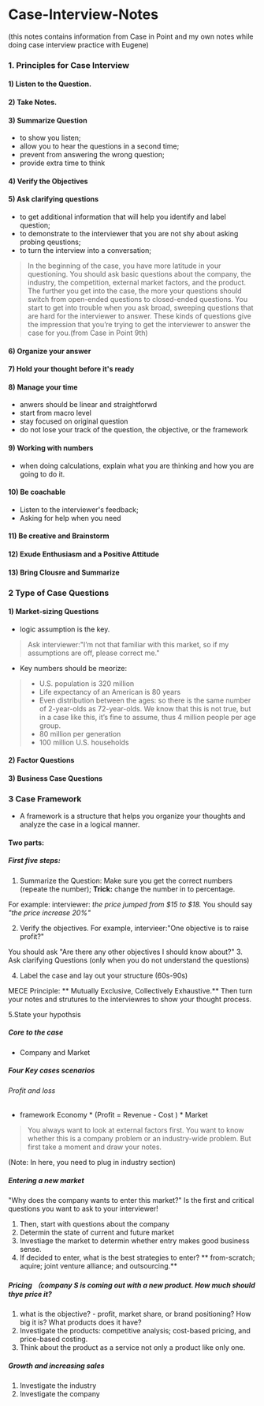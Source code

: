 # Case-Interview-Notes
(this notes contains information from Case in Point and my own notes while doing case interview practice with Eugene)

### 1. Principles for Case Interview
#### 1) Listen to the Question.
#### 2) Take Notes.
#### 3) Summarize Question
* to show you listen;
* allow you to hear the questions in a second time;
* prevent from answering the wrong question;
* provide extra time to think

#### 4) Verify the Objectives
#### 5) Ask clarifying questions
* to get additional information that will help you identify and label question;
* to demonstrate to the interviewer that you are not shy about asking probing qeustions;
* to turn the interview into a conversation;

>In the beginning of the case, you have more latitude in your questioning. You should ask basic questions about the company, the industry, the competition, external market factors, and the product. The further you get into the case, the more your questions should switch from open-ended questions to closed-ended questions. You start to get into trouble when you ask broad, sweeping questions that are hard for the interviewer to answer. These kinds of questions give the impression that you’re trying to get the interviewer to answer the case for you.(from Case in Point 9th)

#### 6) Organize your answer
#### 7) Hold your thought before it's ready
#### 8) Manage your time

* anwers should be linear and straightforwd
* start from macro level
* stay focused on original question
* do not lose your track of the question, the objective, or the framework

#### 9) Working with numbers
* when doing calculations, explain what you are thinking and how you are going to do it.

#### 10) Be coachable
* Listen to the interviewer's feedback;
* Asking for help when you need

#### 11) Be creative and Brainstorm
#### 12) Exude Enthusiasm and a Positive Attitude
#### 13) Bring Clousre and Summarize

### 2 Type of Case Questions
#### 1) Market-sizing Questions
* logic assumption is the key.
> Ask interviewer:"I’m not that familiar with
this market, so if my assumptions are off, please correct me."

* Key numbers should be meorize:
> * U.S. population is 320 million
> * Life expectancy of an American is 80 years
> * Even distribution between the ages: so there is the same number of 2-year-olds as 72-year-olds. We know that this is not true, but in a case like this, it’s fine to assume, thus 4 million people per age group.
> * 80 million per generation
> * 100 million U.S. households
#### 2) Factor Questions
#### 3) Business Case Questions

### 3 Case Framework
* A framework is a structure that helps you organize your thoughts and analyze the case in a logical manner.

#### Two parts:
##### First five steps:
1. Summarize the Question: Make sure you get the correct numbers (repeate the number);
  **Trick:** change the number in to percentage.

 For example: interviewer: _the price jumped from $15 to $18._
You should say _"the price increase 20%"_

2. Verify the objectives.
 For example, intervieer:"One objective is to raise profit?"

 You should ask "Are there any other objectives I should know about?"
3. Ask clarifying Questions (only when you do not understand the questions)


4. Label the case and lay out your structure (60s-90s)

 MECE Principle: ** Mutually Exclusive, Collectively Exhaustive.** Then turn your notes and strutures to the interviewres to show your thought process.

5.State your hypothsis

##### Core to the case
* Company and Market

##### Four Key cases scenarios
###### Profit and loss
* framework Economy * (Profit = Revenue - Cost ) * Market
> You always want to look at external factors first. You want to know whether this is a company problem or an industry-wide problem. But first take a moment and draw your notes.

(Note: In here, you need to plug in industry section)
##### Entering a new market
"Why does the company wants to enter this market?" Is the first and critical questions you want to ask to your interviewer!

1. Then, start with questions about the company
2. Determin the state of current and future market
3. Investiage the market to determin whether entry makes good business sense.
4. If decided to enter, what is the best strategies to enter? ** from-scratch; aquire; joint venture alliance; and outsourcing.**

##### Pricing **（company S is coming out with a new product. How much should thye price it?**
1. what is the objective? - profit, market share, or brand positioning? How big it is? What products does it have?
2. Investigate the products: competitive analysis; cost-based pricing, and price-based costing.
3. Think about the product as a service not only a product like only one.
##### Growth and increasing sales
1. Investigate the industry
2. Investigate the company
